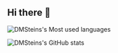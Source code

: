 ## Hi there 👋

![DMSteins's Most used languages](https://github-readme-stats.vercel.app/api/top-langs/?username=DMSteins&layout=compact&hide_border=true&langs_count=10)

![DMSteins's GitHub stats](https://github-readme-stats.vercel.app/api?username=DMSteins&count_private=true)
